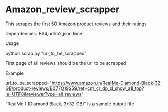 # Amazon_review_scrapper

This scrapes the first 50 Amazon product reviews and their ratings

Dependencies: BS4,urllib2,json,time

Usage

  python scrap.py "url_to_be_scrapped"
  
First page of all reviews should be the url to be scrapped

Example

url_to_be_scrapped="https://www.amazon.in/RealMe-Diamond-Black-32-GB/product-reviews/B077Q19S59/ref=cm_cr_dp_d_show_all_top?ie=UTF8&reviewerType=all_reviews"

"RealMe 1 (Diamond Black, 3+32 GB)" is a sample output file
